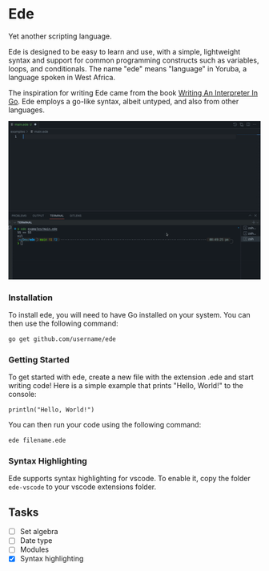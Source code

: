 # Ede

Yet another scripting language.

Ede is designed to be easy to learn and use, with a simple, lightweight syntax and support for common programming constructs such as variables, loops, and conditionals. The name "ede" means "language" in Yoruba, a language spoken in West Africa.

The inspiration for writing Ede came from the book [Writing An Interpreter In Go](https://interpreterbook.com/). Ede employs a go-like syntax, albeit untyped, and also from other languages.

![Ede](./images/fib.gif)

### Installation

To install ede, you will need to have Go installed on your system. You can then use the following command:

```bash
go get github.com/username/ede
```

### Getting Started

To get started with ede, create a new file with the extension .ede and start writing code! Here is a simple example that prints "Hello, World!" to the console:

```ede
println("Hello, World!")
```

You can then run your code using the following command:

```bash
ede filename.ede
```

### Syntax Highlighting

Ede supports syntax highlighting for vscode. To enable it, copy the folder `ede-vscode` to your vscode extensions folder.

## Tasks

- [ ] Set algebra
- [ ] Date type
- [ ] Modules
- [x] Syntax highlighting
